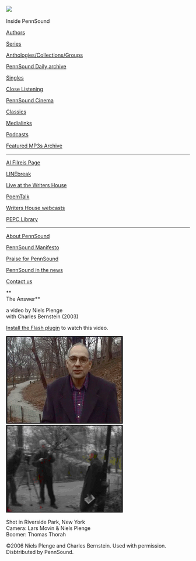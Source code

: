 ![](PennSound_flat.gif)

  

  
  

Inside PennSound

[Authors](authors.php)

[Series](series.php)

[Anthologies/Collections/Groups](anthologies.php)

[PennSound Daily archive](http://writing.upenn.edu/pennsound/daily)

[Singles](http://writing.upenn.edu/pennsound/singles)

[Close Listening](Close-Listening.php)

[PennSound Cinema](video.php)

[Classics](classics.php)

[Medialinks](http://writing.upenn.edu/wh/multimedia/medialinks/index.php)

[Podcasts](http://writing.upenn.edu/pennsound/podcasts.php)

[Featured MP3s Archive](featured-resources-archive.php)

------------------------------------------------------------------------

[Al Filreis Page](Filreis.html)

[LINEbreak](LINEbreak.html)

[Live at the Writers House](http://writing.upenn.edu/%7Ewh/involved/series/live/)

[PoemTalk](http://jacket2.org/content/poem-talk)

[Writers House webcasts](http://writing.upenn.edu/%7Ewh/webcasts/)

[PEPC
Library](http://writing.upenn.edu/pepc/contents.html)

------------------------------------------------------------------------

[About PennSound](http://writing.upenn.edu/pennsound/about.php)

[PennSound Manifesto](http://writing.upenn.edu/pennsound/manifesto.php)

<span class="quoted1">[Praise for PennSound](http://writing.upenn.edu/pennsound/praise.php)</span>

[PennSound in the news](http://writing.upenn.edu/pennsound/news)

[Contact us](mailto:pennsound@writing.upenn.edu)

  
**  
The Answer**

a video by Niels Plenge  
with Charles Bernstein (2003)  

[Install the Flash plugin](http://get.adobe.com/flashplayer/) to watch this video.

**<img src="/static/images/yp/Bernstein-Charles-The-Answer-1.gif" width="320" height="240" /><img src="/static/images/yp/Bernstein-Charles-The-Answer-3.gif" width="320" height="240" />**

  
Shot in Riverside Park, New York  
Camera: Lars Movin & Niels Plenge  
Boomer: Thomas Thorah

©2006 Niels Plenge and Charles Bernstein. Used with permission. Disbtributed by PennSound.
